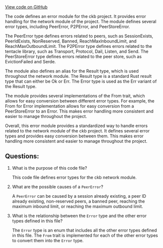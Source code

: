 [View code on GitHub](https://github.com/nervosnetwork/ckb/network/src/errors.rs)

The code defines an error module for the ckb project. It provides error handling for the network module of the project. The module defines several error types, including PeerError, P2PError, and PeerStoreError. 

The PeerError type defines errors related to peers, such as SessionExists, PeerIdExists, NonReserved, Banned, ReachMaxInboundLimit, and ReachMaxOutboundLimit. The P2PError type defines errors related to the tentacle library, such as Transport, Protocol, Dail, Listen, and Send. The PeerStoreError type defines errors related to the peer store, such as EvictionFailed and Serde.

The module also defines an alias for the Result type, which is used throughout the network module. The Result type is a standard Rust result type that can either be Ok or Err. The Error type is used as the Err variant of the Result type.

The module provides several implementations of the From trait, which allows for easy conversion between different error types. For example, the From<PeerStoreError> for Error implementation allows for easy conversion from a PeerStoreError to an Error. This makes error handling more consistent and easier to manage throughout the project.

Overall, this error module provides a standardized way to handle errors related to the network module of the ckb project. It defines several error types and provides easy conversion between them. This makes error handling more consistent and easier to manage throughout the project.
## Questions: 
 1. What is the purpose of this code file?
    
    This code file defines error types for the ckb network module.

2. What are the possible causes of a `PeerError`?
    
    A `PeerError` can be caused by a session already existing, a peer ID already existing, non-reserved peers, a banned peer, reaching the maximum inbound limit, or reaching the maximum outbound limit.

3. What is the relationship between the `Error` type and the other error types defined in this file?
    
    The `Error` type is an enum that includes all the other error types defined in this file. The `From` trait is implemented for each of the other error types to convert them into the `Error` type.